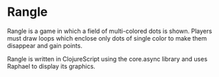 # Rangle

Rangle is a game in which a field of multi-colored dots is shown. Players must
draw loops which enclose only dots of single color to make them disappear and
gain points.

Rangle is written in ClojureScript using the core.async library and uses
Raphael to display its graphics.
